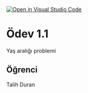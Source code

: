 [![Open in Visual Studio Code](https://classroom.github.com/assets/open-in-vscode-f059dc9a6f8d3a56e377f745f24479a46679e63a5d9fe6f495e02850cd0d8118.svg)](https://classroom.github.com/online_ide?assignment_repo_id=5411203&assignment_repo_type=AssignmentRepo)

# Ödev 1.1
Yaş aralığı problemi

## Öğrenci

Talih Duran
